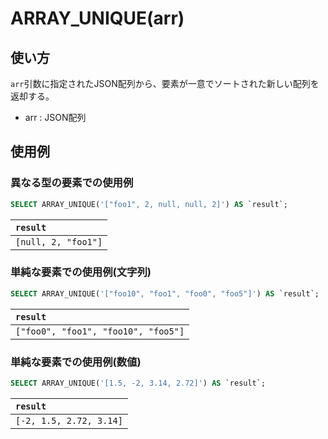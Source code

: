 # ARRAY_UNIQUE(arr)

## 使い方

`arr`引数に指定されたJSON配列から、要素が一意でソートされた新しい配列を返却する。

- arr : JSON配列

## 使用例

### 異なる型の要素での使用例

```SQL
SELECT ARRAY_UNIQUE('["foo1", 2, null, null, 2]') AS `result`;
```

| `result` |
|:--|
| `[null, 2, "foo1"]` |

### 単純な要素での使用例(文字列)

```SQL
SELECT ARRAY_UNIQUE('["foo10", "foo1", "foo0", "foo5"]') AS `result`;
```

| `result` |
|:--|
| `["foo0", "foo1", "foo10", "foo5"]` |

### 単純な要素での使用例(数値)

```SQL
SELECT ARRAY_UNIQUE('[1.5, -2, 3.14, 2.72]') AS `result`;
```

| `result` |
|:--|
| `[-2, 1.5, 2.72, 3.14]` |
